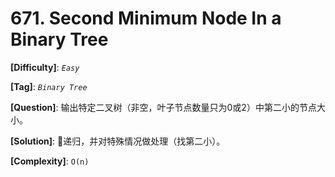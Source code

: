 # 671. Second Minimum Node In a Binary Tree

__[Difficulty]__: _`Easy`_

__[Tag]__: _`Binary Tree`_

__[Question]__: 输出特定二叉树（非空，叶子节点数量只为0或2）中第二小的节点大小。

__[Solution]__: 递归，并对特殊情况做处理（找第二小）。

__[Complexity]__: `O(n)`
